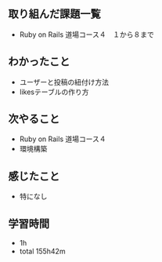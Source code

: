 ## 取り組んだ課題一覧
- Ruby on Rails 道場コース４　１から８まで
## わかったこと
- ユーザーと投稿の紐付け方法
- likesテーブルの作り方
## 次やること
- Ruby on Rails 道場コース４
- 環境構築
## 感じたこと
- 特になし
## 学習時間
- 1h
- total 155h42m

